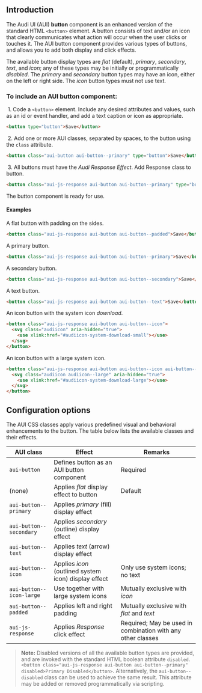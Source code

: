 ## Introduction

The Audi UI (AUI) **button** component is an enhanced version of the standard HTML `<button>` element. A button consists of text and/or an icon that clearly communicates what action will occur when the user clicks or touches it. The AUI button component provides various types of buttons, and allows you to add both display and click effects.

The available button display types are *flat* (default), *primary*, *secondary*, *text*, and *icon*; any of these types may be initially or programmatically *disabled*. The *primary* and *secondary* button types may have an icon, either on the left or right side. The *icon* button types must not use text.

### To include an AUI **button** component:

&nbsp;1. Code a `<button>` element. Include any desired attributes and values, such as an id or event handler, and add a text caption or icon as appropriate.
```html
<button type="button">Save</button>
```
&nbsp;2. Add one or more AUI classes, separated by spaces, to the button using the `class` attribute.
```html
<button class="aui-button aui-button--primary" type="button">Save</button>
```

&nbsp;3. All buttons must have the *Audi Response Effect*. Add Response class to button.
```html
<button class="aui-js-response aui-button aui-button--primary" type="button">Save</button>
```

The button component is ready for use.

#### Examples

A flat button with padding on the sides.
```html
<button class="aui-js-response aui-button aui-button--padded">Save</button>
```

A primary button.
```html
<button class="aui-js-response aui-button aui-button--primary">Save</button>
```

A secondary button.
```html
<button class="aui-js-response aui-button aui-button--secondary">Save</button>
```

A text button.
```html
<button class="aui-js-response aui-button aui-button--text">Save</button>
```

An icon button with the system icon *download*.
```html
<button class="aui-js-response aui-button aui-button--icon">
  <svg class="audiicon" aria-hidden="true">
    <use xlink:href="#audiicon-system-download-small"></use>
  </svg>
</button>
```

An icon button with a large system icon.
```html
<button class="aui-js-response aui-button aui-button--icon aui-button--icon-large">
  <svg class="audiicon audiicon--large" aria-hidden="true">
    <use xlink:href="#audiicon-system-download-large"></use>
  </svg>
</button>
```


## Configuration options

The AUI CSS classes apply various predefined visual and behavioral enhancements to the button. The table below lists the available classes and their effects.

| AUI class | Effect | Remarks |
|-----------|--------|---------|
| `aui-button` | Defines button as an AUI button component | Required |
| (none) | Applies *flat* display effect to button | Default |
| `aui-button--primary` | Applies *primary* (fill) display effect |  |
| `aui-button--secondary` | Applies *secondary* (outline) display effect |  |
| `aui-button--text` | Applies *text* (arrow) display effect |  |
| `aui-button--icon` | Applies *icon* (outlined system icon) display effect | Only use system icons; no text |
| `aui-button--icon-large` | Use together with large system icons | Mutually exclusive with *icon* |
| `aui-button--padded` | Applies left and right padding | Mutually exclusive with *flat* and *text* |
| `aui-js-response` | Applies *Response* click effect | Required; May be used in combination with any other classes |

>**Note:** Disabled versions of all the available button types are provided, and are invoked with the standard HTML boolean attribute `disabled`. `<button class="aui-js-response aui-button aui-button--primary" disabled>Primary Disabled</button>`. Alternatively, the `aui-button--disabled` class can be used to achieve the same result.
>This attribute may be added or removed programmatically via scripting.
